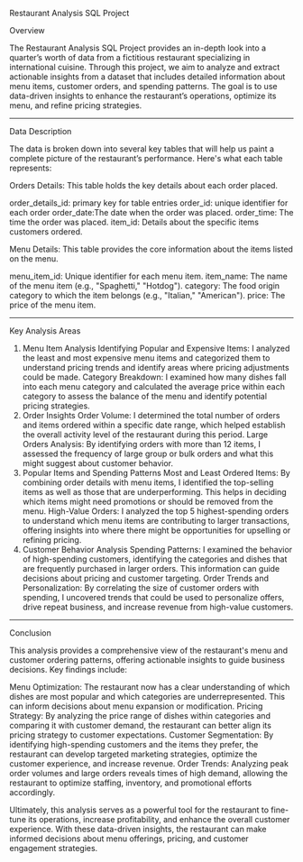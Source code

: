 Restaurant Analysis SQL Project

Overview

The Restaurant Analysis SQL Project provides an in-depth look into a quarter’s worth of data from a fictitious restaurant specializing in international cuisine. Through this project, we aim to analyze and extract actionable insights from a dataset that includes detailed information about menu items, customer orders, and spending patterns. The goal is to use data-driven insights to enhance the restaurant’s operations, optimize its menu, and refine pricing strategies.

-----------------------------------------------------------------------------------------------------------------------------------------------------------------------------------------
Data Description

The data is broken down into several key tables that will help us paint a complete picture of the restaurant’s performance. Here's what each table represents:

Orders Details: This table holds the key details about each order placed.

order_details_id: primary key for table entries
order_id: unique identifier for each order
order_date:The date when the order was placed.
order_time: The time the order was placed.
item_id: Details about the specific items customers ordered.

Menu Details: This table provides the core information about the items listed on the menu.

menu_item_id: Unique identifier for each menu item.
item_name: The name of the menu item (e.g., "Spaghetti," "Hotdog").
category: The food origin category to which the item belongs (e.g., "Italian," "American").
price: The price of the menu item.

-----------------------------------------------------------------------------------------------------------------------------------------------------------------------------------------
Key Analysis Areas

1. Menu Item Analysis
Identifying Popular and Expensive Items: I analyzed the least and most expensive menu items and categorized them to understand pricing trends and identify areas where pricing adjustments could be made.
Category Breakdown: I examined how many dishes fall into each menu category and calculated the average price within each category to assess the balance of the menu and identify potential pricing strategies.
2. Order Insights
Order Volume: I determined the total number of orders and items ordered within a specific date range, which helped establish the overall activity level of the restaurant during this period.
Large Orders Analysis: By identifying orders with more than 12 items, I assessed the frequency of large group or bulk orders and what this might suggest about customer behavior.
3. Popular Items and Spending Patterns
Most and Least Ordered Items: By combining order details with menu items, I identified the top-selling items as well as those that are underperforming. This helps in deciding which items might need promotions or should be removed from the menu.
High-Value Orders: I analyzed the top 5 highest-spending orders to understand which menu items are contributing to larger transactions, offering insights into where there might be opportunities for upselling or refining pricing.
4. Customer Behavior Analysis
Spending Patterns: I examined the behavior of high-spending customers, identifying the categories and dishes that are frequently purchased in larger orders. This information can guide decisions about pricing and customer targeting.
Order Trends and Personalization: By correlating the size of customer orders with spending, I uncovered trends that could be used to personalize offers, drive repeat business, and increase revenue from high-value customers.

-----------------------------------------------------------------------------------------------------------------------------------------------------------------------------------------
Conclusion

This analysis provides a comprehensive view of the restaurant's menu and customer ordering patterns, offering actionable insights to guide business decisions. Key findings include:

Menu Optimization: The restaurant now has a clear understanding of which dishes are most popular and which categories are underrepresented. This can inform decisions about menu expansion or modification.
Pricing Strategy: By analyzing the price range of dishes within categories and comparing it with customer demand, the restaurant can better align its pricing strategy to customer expectations.
Customer Segmentation: By identifying high-spending customers and the items they prefer, the restaurant can develop targeted marketing strategies, optimize the customer experience, and increase revenue.
Order Trends: Analyzing peak order volumes and large orders reveals times of high demand, allowing the restaurant to optimize staffing, inventory, and promotional efforts accordingly.

Ultimately, this analysis serves as a powerful tool for the restaurant to fine-tune its operations, increase profitability, and enhance the overall customer experience. With these data-driven insights, the restaurant can make informed decisions about menu offerings, pricing, and customer engagement strategies.
